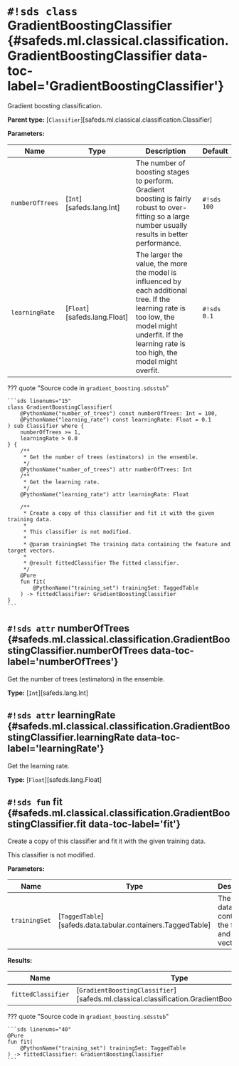 # `#!sds class` GradientBoostingClassifier {#safeds.ml.classical.classification.GradientBoostingClassifier data-toc-label='GradientBoostingClassifier'}

Gradient boosting classification.

**Parent type:** [`Classifier`][safeds.ml.classical.classification.Classifier]

**Parameters:**

| Name | Type | Description | Default |
|------|------|-------------|---------|
| `numberOfTrees` | [`Int`][safeds.lang.Int] | The number of boosting stages to perform. Gradient boosting is fairly robust to over-fitting so a large number usually results in better performance. | `#!sds 100` |
| `learningRate` | [`Float`][safeds.lang.Float] | The larger the value, the more the model is influenced by each additional tree. If the learning rate is too low, the model might underfit. If the learning rate is too high, the model might overfit. | `#!sds 0.1` |

??? quote "Source code in `gradient_boosting.sdsstub`"

    ```sds linenums="15"
    class GradientBoostingClassifier(
        @PythonName("number_of_trees") const numberOfTrees: Int = 100,
        @PythonName("learning_rate") const learningRate: Float = 0.1
    ) sub Classifier where {
        numberOfTrees >= 1,
        learningRate > 0.0
    } {
        /**
         * Get the number of trees (estimators) in the ensemble.
         */
        @PythonName("number_of_trees") attr numberOfTrees: Int
        /**
         * Get the learning rate.
         */
        @PythonName("learning_rate") attr learningRate: Float
    
        /**
         * Create a copy of this classifier and fit it with the given training data.
         *
         * This classifier is not modified.
         *
         * @param trainingSet The training data containing the feature and target vectors.
         *
         * @result fittedClassifier The fitted classifier.
         */
        @Pure
        fun fit(
            @PythonName("training_set") trainingSet: TaggedTable
        ) -> fittedClassifier: GradientBoostingClassifier
    }
    ```

## `#!sds attr` numberOfTrees {#safeds.ml.classical.classification.GradientBoostingClassifier.numberOfTrees data-toc-label='numberOfTrees'}

Get the number of trees (estimators) in the ensemble.

**Type:** [`Int`][safeds.lang.Int]

## `#!sds attr` learningRate {#safeds.ml.classical.classification.GradientBoostingClassifier.learningRate data-toc-label='learningRate'}

Get the learning rate.

**Type:** [`Float`][safeds.lang.Float]

## `#!sds fun` fit {#safeds.ml.classical.classification.GradientBoostingClassifier.fit data-toc-label='fit'}

Create a copy of this classifier and fit it with the given training data.

This classifier is not modified.

**Parameters:**

| Name | Type | Description | Default |
|------|------|-------------|---------|
| `trainingSet` | [`TaggedTable`][safeds.data.tabular.containers.TaggedTable] | The training data containing the feature and target vectors. | - |

**Results:**

| Name | Type | Description |
|------|------|-------------|
| `fittedClassifier` | [`GradientBoostingClassifier`][safeds.ml.classical.classification.GradientBoostingClassifier] | The fitted classifier. |

??? quote "Source code in `gradient_boosting.sdsstub`"

    ```sds linenums="40"
    @Pure
    fun fit(
        @PythonName("training_set") trainingSet: TaggedTable
    ) -> fittedClassifier: GradientBoostingClassifier
    ```
